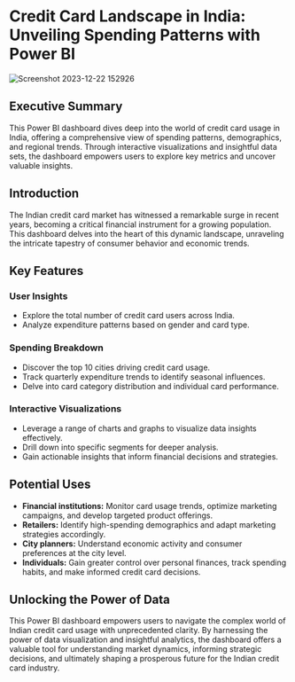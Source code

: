 # Credit Card Landscape in India: Unveiling Spending Patterns with Power BI

![Screenshot 2023-12-22 152926](https://github.com/Arghya-Banerjee/Credit-Card-Usage-in-India-Data-Visualization-Proejct/assets/72212592/76a7fd42-147e-43a1-8d4d-2bd6a43b1d81)

## Executive Summary

This Power BI dashboard dives deep into the world of credit card usage in India, offering a comprehensive view of spending patterns, demographics, and regional trends. Through interactive visualizations and insightful data sets, the dashboard empowers users to explore key metrics and uncover valuable insights.

## Introduction

The Indian credit card market has witnessed a remarkable surge in recent years, becoming a critical financial instrument for a growing population. This dashboard delves into the heart of this dynamic landscape, unraveling the intricate tapestry of consumer behavior and economic trends.

## Key Features

### User Insights
- Explore the total number of credit card users across India.
- Analyze expenditure patterns based on gender and card type.

### Spending Breakdown
- Discover the top 10 cities driving credit card usage.
- Track quarterly expenditure trends to identify seasonal influences.
- Delve into card category distribution and individual card performance.

### Interactive Visualizations
- Leverage a range of charts and graphs to visualize data insights effectively.
- Drill down into specific segments for deeper analysis.
- Gain actionable insights that inform financial decisions and strategies.

## Potential Uses

- **Financial institutions:** Monitor card usage trends, optimize marketing campaigns, and develop targeted product offerings.
- **Retailers:** Identify high-spending demographics and adapt marketing strategies accordingly.
- **City planners:** Understand economic activity and consumer preferences at the city level.
- **Individuals:** Gain greater control over personal finances, track spending habits, and make informed credit card decisions.

## Unlocking the Power of Data

This Power BI dashboard empowers users to navigate the complex world of Indian credit card usage with unprecedented clarity. By harnessing the power of data visualization and insightful analytics, the dashboard offers a valuable tool for understanding market dynamics, informing strategic decisions, and ultimately shaping a prosperous future for the Indian credit card industry.
